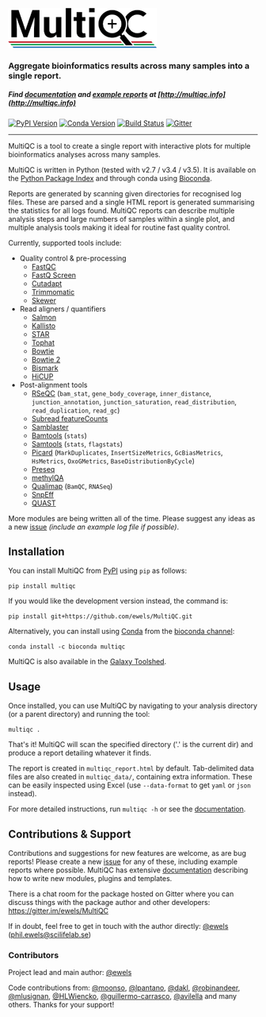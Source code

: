 <img src="multiqc/templates/default/assets/img/MultiQC_logo.png" width="300" title="MultiQC">

### Aggregate bioinformatics results across many samples into a single report.

##### Find [documentation](http://multiqc.info/docs) and [example reports](http://multiqc.info/examples/rna-seq/multiqc_report.html) at [http://multiqc.info](http://multiqc.info)

[![PyPI Version](https://img.shields.io/pypi/v/multiqc.svg?style=flat-square)](https://pypi.python.org/pypi/multiqc/)
[![Conda Version](https://anaconda.org/bioconda/multiqc/badges/version.svg)](https://anaconda.org/bioconda/multiqc)
[![Build Status](https://img.shields.io/travis/ewels/MultiQC.svg?style=flat-square)](https://travis-ci.org/ewels/MultiQC)
[![Gitter](https://img.shields.io/badge/gitter-%20join%20chat%20%E2%86%92-4fb99a.svg?style=flat-square)](https://gitter.im/ewels/MultiQC)


-----

MultiQC is a tool to create a single report with interactive plots
for multiple bioinformatics analyses across many samples.

MultiQC is written in Python (tested with v2.7 / v3.4 / v3.5). It is
available on the [Python Package Index](https://pypi.python.org/pypi/multiqc/)
and through conda using [Bioconda](http://bioconda.github.io/).

Reports are generated by scanning given directories for recognised log files.
These are parsed and a single HTML report is generated summarising the statistics
for all logs found. MultiQC reports can describe multiple analysis steps and
large numbers of samples within a single plot, and multiple analysis tools making
it ideal for routine fast quality control.

Currently, supported tools include:

* Quality control & pre-processing
  * [FastQC](http://www.bioinformatics.babraham.ac.uk/projects/fastqc/)
  * [FastQ Screen](http://www.bioinformatics.babraham.ac.uk/projects/fastq_screen/)
  * [Cutadapt](https://code.google.com/p/cutadapt/)
  * [Trimmomatic](http://www.usadellab.org/cms/?page=trimmomatic)
  * [Skewer](https://github.com/relipmoc/skewer)
* Read aligners / quantifiers
  * [Salmon](http://combine-lab.github.io/salmon/)
  * [Kallisto](http://pachterlab.github.io/kallisto/)
  * [STAR](https://github.com/alexdobin/STAR)
  * [Tophat](https://ccb.jhu.edu/software/tophat/)
  * [Bowtie](http://bowtie-bio.sourceforge.net)
  * [Bowtie 2](http://bowtie-bio.sourceforge.net/bowtie2/)
  * [Bismark](http://www.bioinformatics.babraham.ac.uk/projects/bismark/)
  * [HiCUP](http://www.bioinformatics.babraham.ac.uk/projects/hicup/)
* Post-alignment tools
  * [RSeQC](http://rseqc.sourceforge.net/) (`bam_stat`, `gene_body_coverage`, `inner_distance`, `junction_annotation`, `junction_saturation`, `read_distribution`, `read_duplication`, `read_gc`)
  * [Subread featureCounts](http://bioinf.wehi.edu.au/featureCounts/)
  * [Samblaster](https://github.com/GregoryFaust/samblaster)
  * [Bamtools](https://github.com/pezmaster31/bamtools) (`stats`)
  * [Samtools](http://www.htslib.org) (`stats`, `flagstats`)
  * [Picard](http://broadinstitute.github.io/picard/) (`MarkDuplicates`, `InsertSizeMetrics`, `GcBiasMetrics`, `HsMetrics`, `OxoGMetrics`, `BaseDistributionByCycle`)
  * [Preseq](http://smithlabresearch.org/software/preseq/)
  * [methylQA](http://methylqa.sourceforge.net/)
  * [Qualimap](http://qualimap.bioinfo.cipf.es/) (`BamQC`, `RNASeq`)
  * [SnpEff](http://snpeff.sourceforge.net/)
  * [QUAST](http://quast.bioinf.spbau.ru/) 

More modules are being written all of the time. Please suggest any ideas as a new
[issue](https://github.com/ewels/MultiQC/issues) _(include an example log
file if possible)_.

## Installation

You can install MultiQC from [PyPI](https://pypi.python.org/pypi/multiqc/)
using `pip` as follows:

```
pip install multiqc
```

If you would like the development version instead, the command is:

```
pip install git+https://github.com/ewels/MultiQC.git
```

Alternatively, you can install using [Conda](http://anaconda.org/)
from the [bioconda channel](https://bioconda.github.io/):
```
conda install -c bioconda multiqc
```

MultiQC is also available in the
[Galaxy Toolshed](https://toolshed.g2.bx.psu.edu/view/engineson/multiqc/).

## Usage
Once installed, you can use MultiQC by navigating to your analysis directory
(or a parent directory) and running the tool:

```
multiqc .
```

That's it! MultiQC will scan the specified directory ('.' is the current dir)
and produce a report detailing whatever it finds.

The report is created in `multiqc_report.html` by default. Tab-delimited data
files are also created in `multiqc_data/`, containing extra information.
These can be easily inspected using Excel (use `--data-format` to get `yaml`
or `json` instead).

For more detailed instructions, run `multiqc -h` or see the
[documentation](http://multiqc.info/docs/#running-multiqc).

## Contributions & Support

Contributions and suggestions for new features are welcome, as are bug reports!
Please create a new [issue](https://github.com/ewels/MultiQC/issues) for any
of these, including example reports where possible. MultiQC has extensive
[documentation](http://multiqc.info/docs) describing how to write new modules,
plugins and templates.

There is a chat room for the package hosted on Gitter where you can discuss
things with the package author and other developers:
https://gitter.im/ewels/MultiQC

If in doubt, feel free to get in touch with the author directly:
[@ewels](https://github.com/ewels) (phil.ewels@scilifelab.se)

### Contributors
Project lead and main author: [@ewels](https://github.com/ewels)

Code contributions from:
[@moonso](https://github.com/moonso),
[@lpantano](https://github.com/lpantano),
[@dakl](https://github.com/dakl),
[@robinandeer](https://github.com/robinandeer),
[@mlusignan](https://github.com/mlusignan),
[@HLWiencko](https://github.com/HLWiencko),
[@guillermo-carrasco](https://github.com/guillermo-carrasco),
[@avilella](https://github.com/avilella)
and many others. Thanks for your support!

